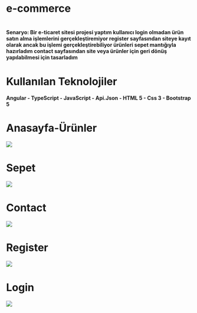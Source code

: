 <h1>e-commerce<h1>
<h4>Senaryo: Bir e-ticaret sitesi projesi yaptım kullanıcı login olmadan ürün satın alma işlemlerini gerçekleştiremiyor register sayfasından siteye kayıt olarak ancak bu işlemi gerçekleştirebiliyor ürünleri sepet mantığıyla hazırladım contact sayfasından site veya ürünler için geri dönüş yapılabilmesi için tasarladım<h4>
<h1>Kullanılan Teknolojiler</h1>
<h4>Angular - TypeScript - JavaScript - Api.Json - HTML 5 - Css 3 - Bootstrap 5<h/4>
<h1>Anasayfa-Ürünler</h1>
<img src="https://user-images.githubusercontent.com/116731704/226999438-36093b56-a682-4f26-9088-bdbad8e8bdd4.gif">

<h1>Sepet</h1>
<img src="https://user-images.githubusercontent.com/116731704/226999639-3cfd2ecf-4377-4121-a9e2-c7f7a38cf6d5.gif">

<h1>Contact</h1>
<img src="https://user-images.githubusercontent.com/116731704/226999723-493aa444-f53f-4882-9253-74a911349a62.gif">

<h1>Register</h1>
<img src="https://user-images.githubusercontent.com/116731704/226999843-c53a2f14-6fbf-4fe4-b9b3-a21f6eb5c727.gif">

<h1>Login</h1>
<img src="https://user-images.githubusercontent.com/116731704/227110249-2cc247fa-e586-4196-b8db-a70087c3f5c3.gif">
